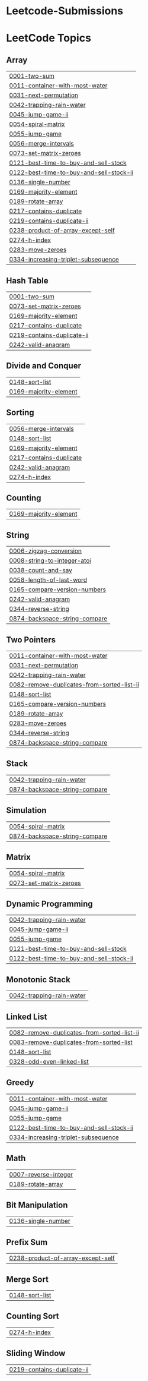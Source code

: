 # Leetcode-Submissions
<!---LeetCode Topics Start-->
# LeetCode Topics
## Array
|  |
| ------- |
| [0001-two-sum](https://github.com/Shubhamch1221/Leetcode-Submissions/tree/master/0001-two-sum) |
| [0011-container-with-most-water](https://github.com/Shubhamch1221/Leetcode-Submissions/tree/master/0011-container-with-most-water) |
| [0031-next-permutation](https://github.com/Shubhamch1221/Leetcode-Submissions/tree/master/0031-next-permutation) |
| [0042-trapping-rain-water](https://github.com/Shubhamch1221/Leetcode-Submissions/tree/master/0042-trapping-rain-water) |
| [0045-jump-game-ii](https://github.com/Shubhamch1221/Leetcode-Submissions/tree/master/0045-jump-game-ii) |
| [0054-spiral-matrix](https://github.com/Shubhamch1221/Leetcode-Submissions/tree/master/0054-spiral-matrix) |
| [0055-jump-game](https://github.com/Shubhamch1221/Leetcode-Submissions/tree/master/0055-jump-game) |
| [0056-merge-intervals](https://github.com/Shubhamch1221/Leetcode-Submissions/tree/master/0056-merge-intervals) |
| [0073-set-matrix-zeroes](https://github.com/Shubhamch1221/Leetcode-Submissions/tree/master/0073-set-matrix-zeroes) |
| [0121-best-time-to-buy-and-sell-stock](https://github.com/Shubhamch1221/Leetcode-Submissions/tree/master/0121-best-time-to-buy-and-sell-stock) |
| [0122-best-time-to-buy-and-sell-stock-ii](https://github.com/Shubhamch1221/Leetcode-Submissions/tree/master/0122-best-time-to-buy-and-sell-stock-ii) |
| [0136-single-number](https://github.com/Shubhamch1221/Leetcode-Submissions/tree/master/0136-single-number) |
| [0169-majority-element](https://github.com/Shubhamch1221/Leetcode-Submissions/tree/master/0169-majority-element) |
| [0189-rotate-array](https://github.com/Shubhamch1221/Leetcode-Submissions/tree/master/0189-rotate-array) |
| [0217-contains-duplicate](https://github.com/Shubhamch1221/Leetcode-Submissions/tree/master/0217-contains-duplicate) |
| [0219-contains-duplicate-ii](https://github.com/Shubhamch1221/Leetcode-Submissions/tree/master/0219-contains-duplicate-ii) |
| [0238-product-of-array-except-self](https://github.com/Shubhamch1221/Leetcode-Submissions/tree/master/0238-product-of-array-except-self) |
| [0274-h-index](https://github.com/Shubhamch1221/Leetcode-Submissions/tree/master/0274-h-index) |
| [0283-move-zeroes](https://github.com/Shubhamch1221/Leetcode-Submissions/tree/master/0283-move-zeroes) |
| [0334-increasing-triplet-subsequence](https://github.com/Shubhamch1221/Leetcode-Submissions/tree/master/0334-increasing-triplet-subsequence) |
## Hash Table
|  |
| ------- |
| [0001-two-sum](https://github.com/Shubhamch1221/Leetcode-Submissions/tree/master/0001-two-sum) |
| [0073-set-matrix-zeroes](https://github.com/Shubhamch1221/Leetcode-Submissions/tree/master/0073-set-matrix-zeroes) |
| [0169-majority-element](https://github.com/Shubhamch1221/Leetcode-Submissions/tree/master/0169-majority-element) |
| [0217-contains-duplicate](https://github.com/Shubhamch1221/Leetcode-Submissions/tree/master/0217-contains-duplicate) |
| [0219-contains-duplicate-ii](https://github.com/Shubhamch1221/Leetcode-Submissions/tree/master/0219-contains-duplicate-ii) |
| [0242-valid-anagram](https://github.com/Shubhamch1221/Leetcode-Submissions/tree/master/0242-valid-anagram) |
## Divide and Conquer
|  |
| ------- |
| [0148-sort-list](https://github.com/Shubhamch1221/Leetcode-Submissions/tree/master/0148-sort-list) |
| [0169-majority-element](https://github.com/Shubhamch1221/Leetcode-Submissions/tree/master/0169-majority-element) |
## Sorting
|  |
| ------- |
| [0056-merge-intervals](https://github.com/Shubhamch1221/Leetcode-Submissions/tree/master/0056-merge-intervals) |
| [0148-sort-list](https://github.com/Shubhamch1221/Leetcode-Submissions/tree/master/0148-sort-list) |
| [0169-majority-element](https://github.com/Shubhamch1221/Leetcode-Submissions/tree/master/0169-majority-element) |
| [0217-contains-duplicate](https://github.com/Shubhamch1221/Leetcode-Submissions/tree/master/0217-contains-duplicate) |
| [0242-valid-anagram](https://github.com/Shubhamch1221/Leetcode-Submissions/tree/master/0242-valid-anagram) |
| [0274-h-index](https://github.com/Shubhamch1221/Leetcode-Submissions/tree/master/0274-h-index) |
## Counting
|  |
| ------- |
| [0169-majority-element](https://github.com/Shubhamch1221/Leetcode-Submissions/tree/master/0169-majority-element) |
## String
|  |
| ------- |
| [0006-zigzag-conversion](https://github.com/Shubhamch1221/Leetcode-Submissions/tree/master/0006-zigzag-conversion) |
| [0008-string-to-integer-atoi](https://github.com/Shubhamch1221/Leetcode-Submissions/tree/master/0008-string-to-integer-atoi) |
| [0038-count-and-say](https://github.com/Shubhamch1221/Leetcode-Submissions/tree/master/0038-count-and-say) |
| [0058-length-of-last-word](https://github.com/Shubhamch1221/Leetcode-Submissions/tree/master/0058-length-of-last-word) |
| [0165-compare-version-numbers](https://github.com/Shubhamch1221/Leetcode-Submissions/tree/master/0165-compare-version-numbers) |
| [0242-valid-anagram](https://github.com/Shubhamch1221/Leetcode-Submissions/tree/master/0242-valid-anagram) |
| [0344-reverse-string](https://github.com/Shubhamch1221/Leetcode-Submissions/tree/master/0344-reverse-string) |
| [0874-backspace-string-compare](https://github.com/Shubhamch1221/Leetcode-Submissions/tree/master/0874-backspace-string-compare) |
## Two Pointers
|  |
| ------- |
| [0011-container-with-most-water](https://github.com/Shubhamch1221/Leetcode-Submissions/tree/master/0011-container-with-most-water) |
| [0031-next-permutation](https://github.com/Shubhamch1221/Leetcode-Submissions/tree/master/0031-next-permutation) |
| [0042-trapping-rain-water](https://github.com/Shubhamch1221/Leetcode-Submissions/tree/master/0042-trapping-rain-water) |
| [0082-remove-duplicates-from-sorted-list-ii](https://github.com/Shubhamch1221/Leetcode-Submissions/tree/master/0082-remove-duplicates-from-sorted-list-ii) |
| [0148-sort-list](https://github.com/Shubhamch1221/Leetcode-Submissions/tree/master/0148-sort-list) |
| [0165-compare-version-numbers](https://github.com/Shubhamch1221/Leetcode-Submissions/tree/master/0165-compare-version-numbers) |
| [0189-rotate-array](https://github.com/Shubhamch1221/Leetcode-Submissions/tree/master/0189-rotate-array) |
| [0283-move-zeroes](https://github.com/Shubhamch1221/Leetcode-Submissions/tree/master/0283-move-zeroes) |
| [0344-reverse-string](https://github.com/Shubhamch1221/Leetcode-Submissions/tree/master/0344-reverse-string) |
| [0874-backspace-string-compare](https://github.com/Shubhamch1221/Leetcode-Submissions/tree/master/0874-backspace-string-compare) |
## Stack
|  |
| ------- |
| [0042-trapping-rain-water](https://github.com/Shubhamch1221/Leetcode-Submissions/tree/master/0042-trapping-rain-water) |
| [0874-backspace-string-compare](https://github.com/Shubhamch1221/Leetcode-Submissions/tree/master/0874-backspace-string-compare) |
## Simulation
|  |
| ------- |
| [0054-spiral-matrix](https://github.com/Shubhamch1221/Leetcode-Submissions/tree/master/0054-spiral-matrix) |
| [0874-backspace-string-compare](https://github.com/Shubhamch1221/Leetcode-Submissions/tree/master/0874-backspace-string-compare) |
## Matrix
|  |
| ------- |
| [0054-spiral-matrix](https://github.com/Shubhamch1221/Leetcode-Submissions/tree/master/0054-spiral-matrix) |
| [0073-set-matrix-zeroes](https://github.com/Shubhamch1221/Leetcode-Submissions/tree/master/0073-set-matrix-zeroes) |
## Dynamic Programming
|  |
| ------- |
| [0042-trapping-rain-water](https://github.com/Shubhamch1221/Leetcode-Submissions/tree/master/0042-trapping-rain-water) |
| [0045-jump-game-ii](https://github.com/Shubhamch1221/Leetcode-Submissions/tree/master/0045-jump-game-ii) |
| [0055-jump-game](https://github.com/Shubhamch1221/Leetcode-Submissions/tree/master/0055-jump-game) |
| [0121-best-time-to-buy-and-sell-stock](https://github.com/Shubhamch1221/Leetcode-Submissions/tree/master/0121-best-time-to-buy-and-sell-stock) |
| [0122-best-time-to-buy-and-sell-stock-ii](https://github.com/Shubhamch1221/Leetcode-Submissions/tree/master/0122-best-time-to-buy-and-sell-stock-ii) |
## Monotonic Stack
|  |
| ------- |
| [0042-trapping-rain-water](https://github.com/Shubhamch1221/Leetcode-Submissions/tree/master/0042-trapping-rain-water) |
## Linked List
|  |
| ------- |
| [0082-remove-duplicates-from-sorted-list-ii](https://github.com/Shubhamch1221/Leetcode-Submissions/tree/master/0082-remove-duplicates-from-sorted-list-ii) |
| [0083-remove-duplicates-from-sorted-list](https://github.com/Shubhamch1221/Leetcode-Submissions/tree/master/0083-remove-duplicates-from-sorted-list) |
| [0148-sort-list](https://github.com/Shubhamch1221/Leetcode-Submissions/tree/master/0148-sort-list) |
| [0328-odd-even-linked-list](https://github.com/Shubhamch1221/Leetcode-Submissions/tree/master/0328-odd-even-linked-list) |
## Greedy
|  |
| ------- |
| [0011-container-with-most-water](https://github.com/Shubhamch1221/Leetcode-Submissions/tree/master/0011-container-with-most-water) |
| [0045-jump-game-ii](https://github.com/Shubhamch1221/Leetcode-Submissions/tree/master/0045-jump-game-ii) |
| [0055-jump-game](https://github.com/Shubhamch1221/Leetcode-Submissions/tree/master/0055-jump-game) |
| [0122-best-time-to-buy-and-sell-stock-ii](https://github.com/Shubhamch1221/Leetcode-Submissions/tree/master/0122-best-time-to-buy-and-sell-stock-ii) |
| [0334-increasing-triplet-subsequence](https://github.com/Shubhamch1221/Leetcode-Submissions/tree/master/0334-increasing-triplet-subsequence) |
## Math
|  |
| ------- |
| [0007-reverse-integer](https://github.com/Shubhamch1221/Leetcode-Submissions/tree/master/0007-reverse-integer) |
| [0189-rotate-array](https://github.com/Shubhamch1221/Leetcode-Submissions/tree/master/0189-rotate-array) |
## Bit Manipulation
|  |
| ------- |
| [0136-single-number](https://github.com/Shubhamch1221/Leetcode-Submissions/tree/master/0136-single-number) |
## Prefix Sum
|  |
| ------- |
| [0238-product-of-array-except-self](https://github.com/Shubhamch1221/Leetcode-Submissions/tree/master/0238-product-of-array-except-self) |
## Merge Sort
|  |
| ------- |
| [0148-sort-list](https://github.com/Shubhamch1221/Leetcode-Submissions/tree/master/0148-sort-list) |
## Counting Sort
|  |
| ------- |
| [0274-h-index](https://github.com/Shubhamch1221/Leetcode-Submissions/tree/master/0274-h-index) |
## Sliding Window
|  |
| ------- |
| [0219-contains-duplicate-ii](https://github.com/Shubhamch1221/Leetcode-Submissions/tree/master/0219-contains-duplicate-ii) |
<!---LeetCode Topics End-->
